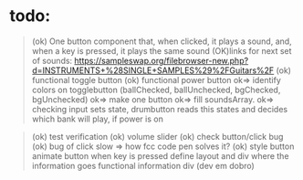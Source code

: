# todo:
> (ok) One button component that, when clicked, it plays a sound, and, when a key is pressed, it plays the same sound
> (OK)links for next set of sounds: https://sampleswap.org/filebrowser-new.php?d=INSTRUMENTS+%28SINGLE+SAMPLES%29%2FGuitars%2F
> (ok) functional toggle button
> (ok) functional power button
 ok=> identify colors on togglebutton (ballChecked, ballUnchecked, bgChecked, bgUnchecked)
 ok=> make one button
 ok=> fill soundsArray.
 ok=> checking input sets state, drumbutton reads this states and decides which bank will play, if power is on

> (ok) test verification
> (ok) volume slider
> (ok) check button/click bug
> (ok) bug of click slow => how fcc code pen solves it?
> (ok) style button
> animate button when key is pressed
> define layout and div where the information goes
> functional information div (dev em dobro)


